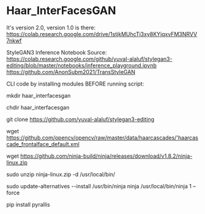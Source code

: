 # Haar_InterFacesGAN
It's version 2.0, version 1.0 is  there: 
    https://colab.research.google.com/drive/1stjkMUhcTj3xy8KYjqxvFM3NRVV7nkwf

StyleGAN3 Inference Notebook
Source:
https://colab.research.google.com/github/yuval-alaluf/stylegan3-editing/blob/master/notebooks/inference_playground.ipynb
https://github.com/AnonSubm2021/TransStyleGAN


CLI code by installing modules BEFORE running script:

mkdir haar_interfacesgan

chdir haar_interfacesgan

git clone https://github.com/yuval-alaluf/stylegan3-editing

wget https://github.com/opencv/opencv/raw/master/data/haarcascades/'haarcascade_frontalface_default.xml

wget https://github.com/ninja-build/ninja/releases/download/v1.8.2/ninja-linux.zip

sudo unzip ninja-linux.zip -d /usr/local/bin/

sudo update-alternatives --install /usr/bin/ninja ninja /usr/local/bin/ninja 1 –force

pip install pyrallis
